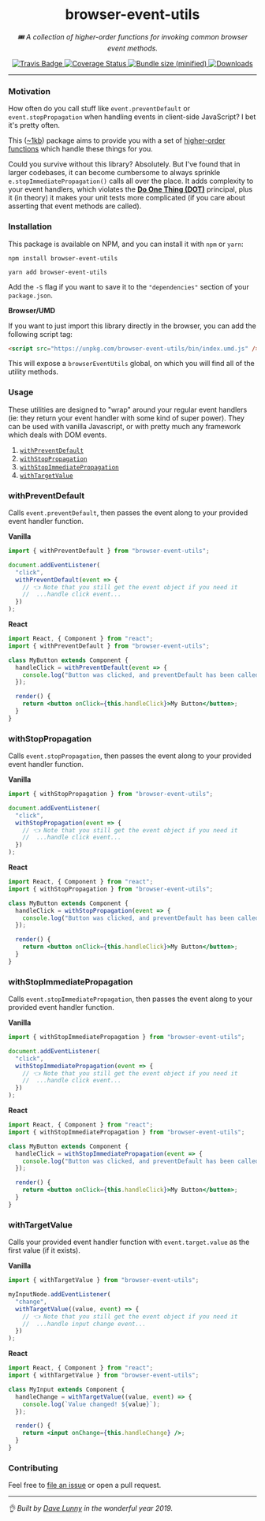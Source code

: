 <div align="center" margin="0 auto 20px">
    <h1>browser-event-utils</h1>
    <p style="font-style: italic;">🎟 A collection of higher-order functions for invoking common browser event methods.</p>
    <div>
        <a href='https://travis-ci.org/himynameisdave/browser-event-utils'>
            <img src="https://api.travis-ci.org/himynameisdave/browser-event-utils.svg?branch=master" alt="Travis Badge" />
        </a>
        <a href='https://coveralls.io/github/himynameisdave/browser-event-utils?branch=master'>
            <img src='https://coveralls.io/repos/github/himynameisdave/browser-event-utils/badge.svg?branch=master' alt='Coverage Status' />
        </a>
        <a href="https://bundlephobia.com/result?p=browser-event-utils">
            <img src="https://img.shields.io/bundlephobia/min/browser-event-utils.svg" alt="Bundle size (minified)" />
        </a>
        <a href="https://www.npmjs.com/package/browser-event-utils">
            <img src="https://img.shields.io/npm/dt/browser-event-utils.svg" alt="Downloads">
        </a>
    </div>
</div>

---

### Motivation

How often do you call stuff like `event.preventDefault` or `event.stopPropagation` when handling events in client-side JavaScript? I bet it's pretty often.

This ([~1kb](https://bundlephobia.com/result?p=browser-event-utils)) package aims to provide you with a set of [higher-order functions](https://eloquentjavascript.net/05_higher_order.html) which handle these things for you.

Could you survive without this library? Absolutely. But I've found that in larger codebases, it can become cumbersome to always sprinkle `e.stopImmediatePropagation()` calls all over the place. It adds complexity to your event handlers, which violates the [**Do One Thing (DOT)**](https://www.oreilly.com/library/view/programming-javascript-applications/9781491950289/ch02.html) principal, plus it (in theory) it makes your unit tests more complicated (if you care about asserting that event methods are called).

### Installation

This package is available on NPM, and you can install it with `npm` or `yarn`:

```
npm install browser-event-utils

yarn add browser-event-utils
```

Add the `-S` flag if you want to save it to the `"dependencies"` section of your `package.json`.

**Browser/UMD**

If you want to just import this library directly in the browser, you can add the following script tag:

```html
<script src="https://unpkg.com/browser-event-utils/bin/index.umd.js" />
```

This will expose a `browserEventUtils` global, on which you will find all of the utility methods.

### Usage

These utilities are designed to "wrap" around your regular event handlers (ie: they return your event handler with some kind of super power). They can be used with vanilla Javascript, or with pretty much any framework which deals with DOM events.

1. [`withPreventDefault`](#withPreventDefault)
1. [`withStopPropagation`](#withStopPropagation)
1. [`withStopImmediatePropagation`](#withStopImmediatePropagation)
1. [`withTargetValue`](#withTargetValue)

### withPreventDefault

Calls `event.preventDefault`, then passes the event along to your provided event handler function.

**Vanilla**

```js
import { withPreventDefault } from "browser-event-utils";

document.addEventListener(
  "click",
  withPreventDefault(event => {
    // 👈 Note that you still get the event object if you need it
    //  ...handle click event...
  })
);
```

**React**

```jsx
import React, { Component } from "react";
import { withPreventDefault } from "browser-event-utils";

class MyButton extends Component {
  handleClick = withPreventDefault(event => {
    console.log("Button was clicked, and preventDefault has been called!");
  });

  render() {
    return <button onClick={this.handleClick}>My Button</button>;
  }
}
```

### withStopPropagation

Calls `event.stopPropagation`, then passes the event along to your provided event handler function.

**Vanilla**

```js
import { withStopPropagation } from "browser-event-utils";

document.addEventListener(
  "click",
  withStopPropagation(event => {
    // 👈 Note that you still get the event object if you need it
    //  ...handle click event...
  })
);
```

**React**

```jsx
import React, { Component } from "react";
import { withStopPropagation } from "browser-event-utils";

class MyButton extends Component {
  handleClick = withStopPropagation(event => {
    console.log("Button was clicked, and preventDefault has been called!");
  });

  render() {
    return <button onClick={this.handleClick}>My Button</button>;
  }
}
```

### withStopImmediatePropagation

Calls `event.stopImmediatePropagation`, then passes the event along to your provided event handler function.

**Vanilla**

```js
import { withStopImmediatePropagation } from "browser-event-utils";

document.addEventListener(
  "click",
  withStopImmediatePropagation(event => {
    // 👈 Note that you still get the event object if you need it
    //  ...handle click event...
  })
);
```

**React**

```jsx
import React, { Component } from "react";
import { withStopImmediatePropagation } from "browser-event-utils";

class MyButton extends Component {
  handleClick = withStopImmediatePropagation(event => {
    console.log("Button was clicked, and preventDefault has been called!");
  });

  render() {
    return <button onClick={this.handleClick}>My Button</button>;
  }
}
```

### withTargetValue

Calls your provided event handler function with `event.target.value` as the first value (if it exists).

**Vanilla**

```js
import { withTargetValue } from "browser-event-utils";

myInputNode.addEventListener(
  "change",
  withTargetValue((value, event) => {
    // 👈 Note that you still get the event object if you need it
    //  ...handle input change event...
  })
);
```

**React**

```jsx
import React, { Component } from "react";
import { withTargetValue } from "browser-event-utils";

class MyInput extends Component {
  handleChange = withTargetValue((value, event) => {
    console.log(`Value changed! ${value}`);
  });

  render() {
    return <input onChange={this.handleChange} />;
  }
}
```

### Contributing

Feel free to [file an issue](https://github.com/himynameisdave/browser-event-utils/issues/new) or open a pull request.

---

_👌 Built by [Dave Lunny](http://himynameisdave.com) in the wonderful year 2019._
